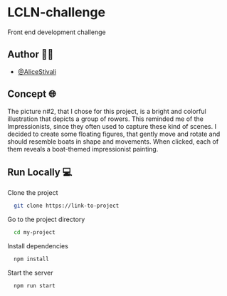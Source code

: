 
# LCLN-challenge

Front end development challenge


## Author 👩‍💻

- [@AliceStivali](https://github.com/AliceStivali)


## Concept 🌐

The picture n#2, that I chose for this project, is a bright and colorful illustration that depicts a group of rowers. This reminded me of the Impressionists, since they often used to capture these kind of scenes. I decided to create some floating figures, that gently move and rotate and should resemble boats in shape and movements. When clicked, each of them reveals a boat-themed impressionist painting.

## Run Locally 💻

Clone the project

```bash
  git clone https://link-to-project
```

Go to the project directory

```bash
  cd my-project
```

Install dependencies

```bash
  npm install
```

Start the server

```bash
  npm run start
```

